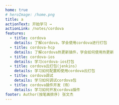 ```yaml
---
home: true
# heroImage: /home.png
title: a
actionText: 开始学习 →
actionLink: /notes/cordova
features:
  - title: cordova
    details: 了解cordova，学会使用cordova进行打包
  - title: cordova-hcp
    details: 了解cordova热更新插件，学会如何使用热更新
  - title: cordova-ios
    details: 学习cordova-ios打包
  - title: cordova云打包(jenkins)
    details: 学习如何配置和使用cordova云打包
  - title: cordova调试
    details: 学习如何调试cordova包
  - title: cordova插件开发（待）
    details: 学习如何开发cordova插件
footer: Author(按笔画排序) 张文杰
--- 
```

